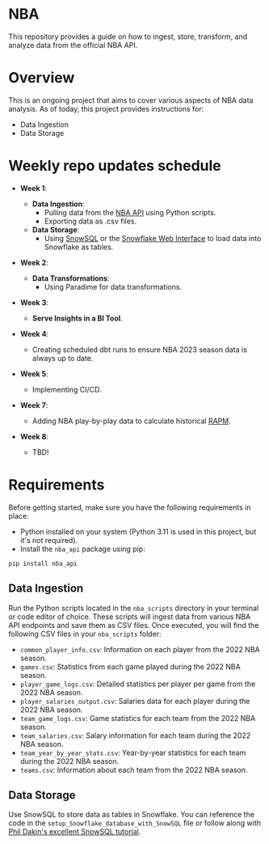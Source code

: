 # NBA
This repository provides a guide on how to ingest, store, transform, and analyze data from the official NBA API.

# Overview
This is an ongoing project that aims to cover various aspects of NBA data analysis. As of today, this project provides instructions for:

- Data Ingestion
- Data Storage

# Weekly repo updates schedule
- **Week 1**:
  - **Data Ingestion**:
    - Pulling data from the [NBA API](https://github.com/swar/nba_api) using Python scripts.
    - Exporting data as .csv files.
  - **Data Storage**:
    - Using [SnowSQL](https://docs.snowflake.com/en/user-guide/snowsql) or the [Snowflake Web Interface](https://docs.snowflake.com/en/user-guide/data-load-web-ui) to load data into Snowflake as tables.

- **Week 2**:
  - **Data Transformations**:
    - Using Paradime for data transformations.

- **Week 3**:
  - **Serve Insights in a BI Tool**.

- **Week 4**:
  - Creating scheduled dbt runs to ensure NBA 2023 season data is always up to date.

- **Week 5**:
  - Implementing CI/CD.

- **Week 7**:
  - Adding NBA play-by-play data to calculate historical [RAPM](https://medium.com/@johnchenmbb/calculating-rapm-steps-1-and-2-of-my-summer-plan-1a78e1476b1f).

- **Week 8**:
  - TBD!

# Requirements
Before getting started, make sure you have the following requirements in place:

- Python installed on your system (Python 3.11 is used in this project, but it's not required).
- Install the `nba_api` package using pip:
```
pip install nba_api
```

## Data Ingestion

Run the Python scripts located in the `nba_scripts` directory in your terminal or code editor of choice. These scripts will ingest data from various NBA API endpoints and save them as CSV files. Once executed, you will find the following CSV files in your `nba_scripts` folder:

- `common_player_info.csv`: Information on each player from the 2022 NBA season.
- `games.csv`: Statistics from each game played during the 2022 NBA season.
- `player_game_logs.csv`: Detailed statistics per player per game from the 2022 NBA season.
- `player_salaries_output.csv`: Salaries data for each player during the 2022 NBA season.
- `team_game_logs.csv`: Game statistics for each team from the 2022 NBA season.
- `team_salaries.csv`: Salary information for each team during the 2022 NBA season.
- `team_year_by_year_stats.csv`: Year-by-year statistics for each team during the 2022 NBA season.
- `teams.csv`: Information about each team from the 2022 NBA season.

## Data Storage

Use SnowSQL to store data as tables in Snowflake. You can reference the code in the `setup_Snowflake_database_with_SnowSQL` file or follow along with [Phil Dakin's excellent SnowSQL tutorial](https://medium.com/@philipdakin/dbt-snowflake-basic-model-setup-845122814178).
